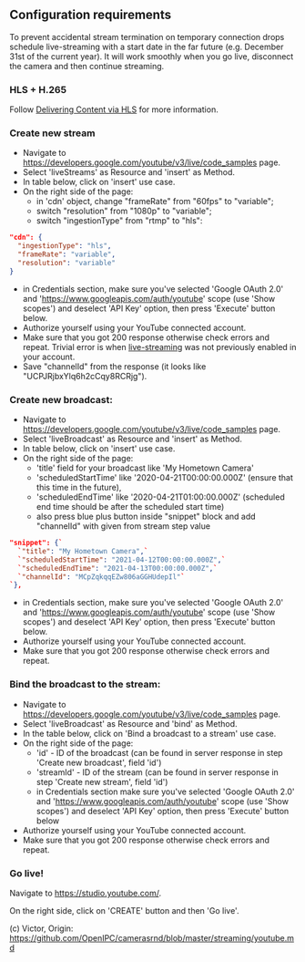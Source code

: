 Configuration requirements
--------------------------

To prevent accidental stream termination on temporary connection drops
schedule live-streaming with a start date in the far future (e.g. December 31st
of the current year). It will work smoothly when you go live, disconnect the
camera and then continue streaming.

### HLS + H.265

Follow [Delivering Content via HLS](https://developers.google.com/youtube/v3/live/guides/hls-ingestion)
for more information.

### Create new stream

- Navigate to <https://developers.google.com/youtube/v3/live/code_samples> page.
- Select 'liveStreams' as Resource and 'insert' as Method.
- In table below, click on 'insert' use case.
- On the right side of the page:
  - in 'cdn' object, change "frameRate" from "60fps" to "variable";
  - switch "resolution" from "1080p" to "variable";
  - switch "ingestionType" from "rtmp" to "hls":

```json
"cdn": {
  "ingestionType": "hls",
  "frameRate": "variable",
  "resolution": "variable"
}
```

- in Credentials section, make sure you've selected 'Google OAuth 2.0' and
  'https://www.googleapis.com/auth/youtube' scope (use 'Show scopes') and
  deselect 'API Key' option, then press 'Execute' button below.
- Authorize yourself using your YouTube connected account.
- Make sure that you got 200 response otherwise check errors and repeat.
  Trivial error is when [live-streaming](https://support.google.com/youtube/answer/2474026?hl=en)
  was not previously enabled in your account.
- Save "channelId" from the response (it looks like "UCPJRjbxYlq6h2cCqy8RCRjg").


### Create new broadcast:

- Navigate to <https://developers.google.com/youtube/v3/live/code_samples> page.
- Select 'liveBroadcast' as Resource and 'insert' as Method.
- In table below, click on 'insert' use case.
- On the right side of the page:
  - 'title' field for your broadcast like 'My Hometown Camera'
  - 'scheduledStartTime' like '2020-04-21T00:00:00.000Z' (ensure that this time in the future),
  - 'scheduledEndTime' like '2020-04-21T01:00:00.000Z' (scheduled end time should be after the scheduled start time)
  - also press blue plus button inside "snippet" block and add "channelId" with given from stream step value

```json
"snippet": {`
  `"title": "My Hometown Camera",`
  `"scheduledStartTime": "2021-04-12T00:00:00.000Z",`
  `"scheduledEndTime": "2021-04-13T00:00:00.000Z",`
  `"channelId": "MCpZqkqqEZw806aGGHUdepIl"`
`},
```

- in Credentials section, make sure you've selected 'Google OAuth 2.0' and
  'https://www.googleapis.com/auth/youtube' scope (use 'Show scopes') and
  deselect 'API Key' option, then press 'Execute' button below.
- Authorize yourself using your YouTube connected account.
- Make sure that you got 200 response otherwise check errors and repeat.


### Bind the broadcast to the stream:

- Navigate to <https://developers.google.com/youtube/v3/live/code_samples> page.
- Select 'liveBroadcast' as Resource and 'bind' as Method.
- In the table below, click on 'Bind a broadcast to a stream' use case.
- On the right side of the page:
  - 'id' - ID of the broadcast (can be found in server response in step 'Create new broadcast', field 'id')
  - 'streamId' - ID of the stream (can be found in server response in step 'Create new stream', field 'id')
  - in Credentials section make sure you've selected 'Google OAuth 2.0' and 'https://www.googleapis.com/auth/youtube' scope (use 'Show scopes') and deselect 'API Key' option, then press 'Execute' button below
- Authorize yourself using your YouTube connected account.
- Make sure that you got 200 response otherwise check errors and repeat.


### Go live!

Navigate to <https://studio.youtube.com/>.

On the right side, click on 'CREATE' button and then 'Go live'.


(c) Victor, Origin: https://github.com/OpenIPC/camerasrnd/blob/master/streaming/youtube.md
